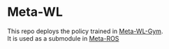 # Meta-WL

This repo deploys the policy trained in [Meta-WL-Gym](https://github.com/Yao-Xinchen/Meta-WL-Gym). \
It is used as a submodule in [Meta-ROS](https://github.com/Meta-Team/Meta-ROS)